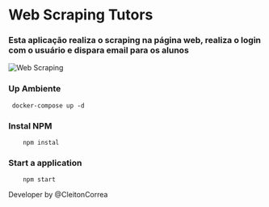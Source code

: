 # Web Scraping Tutors
### Esta aplicação realiza o scraping na página web, realiza o login com o usuário e dispara email para os alunos 

![Web Scraping]("public/images/logo-tutors.png")


### Up Ambiente

```
 docker-compose up -d
```
### Instal NPM
```
    npm instal
```
### Start a application

```
    npm start

```

Developer by @CleitonCorrea